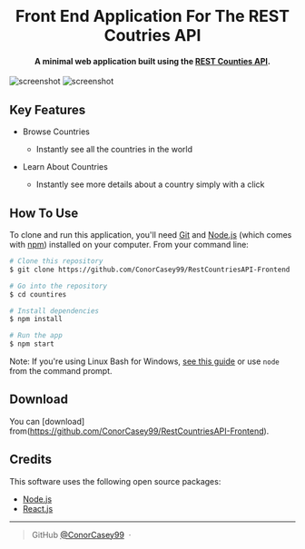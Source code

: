 
<h1 align="center">
  <br>
  <br>
  Front End Application For The REST Coutries API
  <br>
</h1>

<h4 align="center">A minimal web application built using the <a href="https://restcountries.com/" target="_blank">REST Counties API</a>.</h4>


![screenshot](https://res.cloudinary.com/dtsmmzpvp/image/upload/v1649860570/github/countriesapp.png)
![screenshot](https://res.cloudinary.com/dtsmmzpvp/image/upload/v1649860570/github/countriesapp2.png)

## Key Features

* Browse Countries
  - Instantly see all the countries in the world

* Learn About Countries
  - Instantly see more details about a country simply with a click


## How To Use

To clone and run this application, you'll need [Git](https://git-scm.com) and [Node.js](https://nodejs.org/en/download/) (which comes with [npm](http://npmjs.com)) installed on your computer. From your command line:

```bash
# Clone this repository
$ git clone https://github.com/ConorCasey99/RestCountriesAPI-Frontend

# Go into the repository
$ cd countires

# Install dependencies
$ npm install

# Run the app
$ npm start
```

Note: If you're using Linux Bash for Windows, [see this guide](https://www.howtogeek.com/261575/how-to-run-graphical-linux-desktop-applications-from-windows-10s-bash-shell/) or use `node` from the command prompt.


## Download

You can [download] from(https://github.com/ConorCasey99/RestCountriesAPI-Frontend).

## Credits

This software uses the following open source packages:

- [Node.js](https://nodejs.org/)
- [React.js](https://reactjs.org/)


---

> GitHub [@ConorCasey99](https://github.com/ConorCasey99) &nbsp;&middot;&nbsp;

